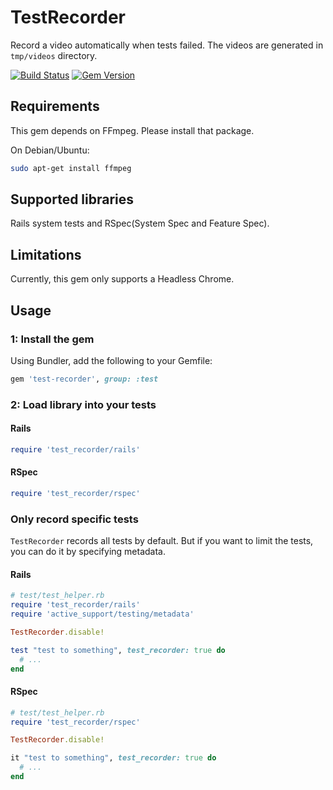 # TestRecorder

Record a video automatically when tests failed. The videos are generated in `tmp/videos` directory.

[![Build Status](https://github.com/y-yagi/test-recorder/workflows/CI/badge.svg)](https://github.com/y-yagi/test-recorder/actions)
[![Gem Version](https://badge.fury.io/rb/test-recorder.svg)](http://badge.fury.io/rb/test-recorder)


## Requirements

This gem depends on FFmpeg. Please install that package.

On Debian/Ubuntu:

```bash
sudo apt-get install ffmpeg
```

## Supported libraries

Rails system tests and RSpec(System Spec and Feature Spec).

## Limitations

Currently, this gem only supports a Headless Chrome.

## Usage

### 1: Install the gem

Using Bundler, add the following to your Gemfile:

```ruby
gem 'test-recorder', group: :test
```

### 2: Load library into your tests

#### Rails

```ruby
require 'test_recorder/rails'
```

#### RSpec

```ruby
require 'test_recorder/rspec'
```

### Only record specific tests

`TestRecorder` records all tests by default. But if you want to limit the tests, you can do it by specifying metadata.

#### Rails

```ruby
# test/test_helper.rb
require 'test_recorder/rails'
require 'active_support/testing/metadata'

TestRecorder.disable!
```

```ruby
test "test to something", test_recorder: true do
  # ...
end
```

#### RSpec

```ruby
# test/test_helper.rb
require 'test_recorder/rspec'

TestRecorder.disable!
```

```ruby
it "test to something", test_recorder: true do
  # ...
end

